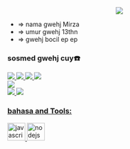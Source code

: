<p align="center">
  <img src="https://github.com/MirzaAzib788.png" />
</p>

<p align="center">

- => nama gwehj Mirza
- => umur gwehj 13thn
- => gwehj bocil ep ep

### sosmed gwehj cuy☎️

<a href="https://wa.me/6289690735612"><img src="https://img.shields.io/badge/WhatsApp-25D366?style=for-the-badge&logo=whatsapp&logoColor=white" />
<a href="https://www.facebook.com/MirzaGevs"><img src="https://img.shields.io/badge/Facebook-%234267B2.svg?&style=for-the-badge&logo=facebook&logoColor=white" />
<a href="https://instagram.com/MirzaGevs"><img src="https://img.shields.io/badge/Instagram-E4405F?style=for-the-badge&logo=instagram&logoColor=white"/>
<a href="https://t.me/ERROR4022"><img src="https://img.shields.io/badge/Telegram-%230088cc.svg?&style=for-the-badge&logo=telegram&logoColor=white" /> <br>
<a href="https://youtube.com/c/FantechGaming"><img src="https://img.shields.io/badge/YouTube-FantechGaming-ff0000?style=for-the-badge&logo=youtube&logoColor=ff0000&link=https://youtube.com/c/FantechGaming" /><br>
<a href="https://github.com/MirzaAzib788"><img src="https://img.shields.io/badge/-GitHub-black?style=for-the-badge&logo=github" />
<a href="https://chat.whatsapp.com/FdrAEOJCdoyKpKGlbCGGLL"><img src="https://img.shields.io/badge/Grup Wangsaff-25D366?style=for-the-badge&logo=whatsapp&logoColor=white" />

<h3 align="left">bahasa and Tools:</h3>

<p align="left"> <a href="https://developer.mozilla.org/en-US/docs/Web/JavaScript" target="_blank"> <img src="https://img.shields.io/badge/-JavaScript-black?style=flat-square&logo=javascript" alt="javascript" width="40" height="40"/> </a> <a href="https://nodejs.org" target="_blank"> <img src="https://img.shields.io/badge/-Node.js-black?style=flat-square&logo=Node.js" alt="nodejs" width="40" height="40"/> </a> </p>

